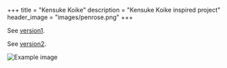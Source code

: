 +++
title = "Kensuke Koike"
description = "Kensuke Koike inspired project"
header_image = "images/penrose.png"
+++

<!--more-->

See [version1](https://metaviz-code.netlify.app/src/crown-shyness/2.html).

See [version2](https://metaviz-code.netlify.app/src/crown-shyness/6/index.html).



![Example image](/images/6.gif)
